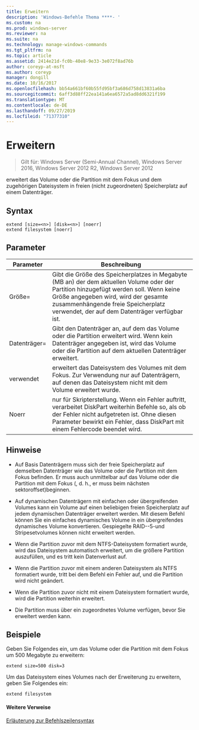 ```yaml
---
title: Erweitern
description: 'Windows-Befehle Thema ****- '
ms.custom: na
ms.prod: windows-server
ms.reviewer: na
ms.suite: na
ms.technology: manage-windows-commands
ms.tgt_pltfrm: na
ms.topic: article
ms.assetid: 2414e21d-fc0b-40e8-9e33-3e072f8ad76b
author: coreyp-at-msft
ms.author: coreyp
manager: dongill
ms.date: 10/16/2017
ms.openlocfilehash: bb54a661bf60b55fd95bf3a686d758d13831a6ba
ms.sourcegitcommit: 6aff3d88ff22ea141a6ea6572a5ad8dd6321f199
ms.translationtype: MT
ms.contentlocale: de-DE
ms.lasthandoff: 09/27/2019
ms.locfileid: "71377310"
---
```

# <a name="extend"></a>Erweitern

>Gilt für: Windows Server (Semi-Annual Channel), Windows Server 2016, Windows Server 2012 R2, Windows Server 2012

erweitert das Volume oder die Partition mit dem Fokus und dem zugehörigen Dateisystem in freien \(nicht zugeordneten\) Speicherplatz auf einem Datenträger.  
  
  
  
## <a name="syntax"></a>Syntax  
  
```  
extend [size=<n>] [disk=<n>] [noerr]  
extend filesystem [noerr]  
```  
  
## <a name="parameters"></a>Parameter  
  
| Parameter  |                                                                                             Beschreibung                                                                                              |
|------------|------------------------------------------------------------------------------------------------------------------------------------------------------------------------------------------------------|
| Größe\=<n>  |      Gibt die Größe des Speicherplatzes in Megabyte \(MB an\) der dem aktuellen Volume oder der Partition hinzugefügt werden soll. Wenn keine Größe angegeben wird, wird der gesamte zusammenhängende freie Speicherplatz verwendet, der auf dem Datenträger verfügbar ist.       |
| Datenträger\=<n>  |                          Gibt den Datenträger an, auf dem das Volume oder die Partition erweitert wird. Wenn kein Datenträger angegeben ist, wird das Volume oder die Partition auf dem aktuellen Datenträger erweitert.                          |
| verwendet |                                   erweitert das Dateisystem des Volumes mit dem Fokus. Zur Verwendung nur auf Datenträgern, auf denen das Dateisystem nicht mit dem Volume erweitert wurde.                                    |
|   Noerr    | nur für Skripterstellung. Wenn ein Fehler auftritt, verarbeitet DiskPart weiterhin Befehle so, als ob der Fehler nicht aufgetreten ist. Ohne diesen Parameter bewirkt ein Fehler, dass DiskPart mit einem Fehlercode beendet wird. |
  
## <a name="remarks"></a>Hinweise  
  
-   Auf Basis Datenträgern muss sich der freie Speicherplatz auf demselben Datenträger wie das Volume oder die Partition mit dem Fokus befinden. Er muss auch unmittelbar auf das Volume oder die Partition mit dem Fokus \(, d. h., er muss beim nächsten sektoroffset\)beginnen.  
  
-   Auf dynamischen Datenträgern mit einfachen oder übergreifenden Volumes kann ein Volume auf einen beliebigen freien Speicherplatz auf jedem dynamischen Datenträger erweitert werden. Mit diesem Befehl können Sie ein einfaches dynamisches Volume in ein übergreifendes dynamisches Volume konvertieren. Gespiegelte RAID-\-5-und Stripesetvolumes können nicht erweitert werden.  
  
-   Wenn die Partition zuvor mit dem NTFS-Dateisystem formatiert wurde, wird das Dateisystem automatisch erweitert, um die größere Partition auszufüllen, und es tritt kein Datenverlust auf.  
  
-   Wenn die Partition zuvor mit einem anderen Dateisystem als NTFS formatiert wurde, tritt bei dem Befehl ein Fehler auf, und die Partition wird nicht geändert.  
  
-   Wenn die Partition zuvor nicht mit einem Dateisystem formatiert wurde, wird die Partition weiterhin erweitert.  
  
-   Die Partition muss über ein zugeordnetes Volume verfügen, bevor Sie erweitert werden kann.  
  
## <a name="BKMK_examples"></a>Beispiele  
Geben Sie Folgendes ein, um das Volume oder die Partition mit dem Fokus um 500 Megabyte zu erweitern:  
  
```  
extend size=500 disk=3  
```  
  
Um das Dateisystem eines Volumes nach der Erweiterung zu erweitern, geben Sie Folgendes ein:  
  
```  
extend filesystem  
```  
  
#### <a name="additional-references"></a>Weitere Verweise  
[Erläuterung zur Befehlszeilensyntax](command-line-syntax-key.md)  
  

  

